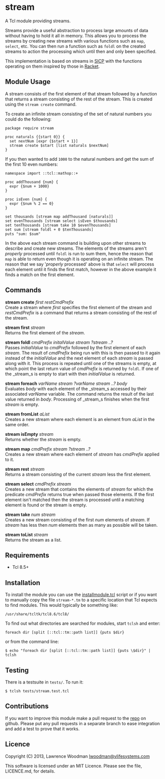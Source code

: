 stream
======
A Tcl module providing streams.

Streams provide a useful abstraction to process large amounts of data without having to hold it all in memory.  This allows you to process the streams by creating new streams with various functions such as `map`, `select`, etc.  You can then run a function such as `foldl` on the created streams to action the processing which until then and only been specified.

This implementation is based on streams in [SICP](http://mitpress.mit.edu/sicp/) with the functions operating on them inspired by those in [Racket](http://racket-lang.org).

Module Usage
------------
A stream consists of the first element of that stream followed by a function that returns a stream consisting of the rest of the stream.  This is created using the `stream create` command.

To create an infinite stream consisting of the set of natural numbers you could do the following:

    package require stream

    proc naturals {{start 0}} {
      set nextNum [expr {$start + 1}]
      stream create $start [list naturals $nextNum]
    }

If you then wanted to add `1000` to the natural numbers and get the sum of the first 10 even numbers:

    namespace import ::tcl::mathop::+

    proc addThousand {num} {
      expr {$num + 1000}
    }

    proc isEven {num} {
      expr {$num % 2 == 0}
    }

    set thousands [stream map addThousand [naturals]]
    set evenThousands [stream select isEven $thousands]
    set tenThousands [stream take 10 $evenThousands]
    set sum [stream foldl + 0 $tenThousands]
    puts "sum: $sum"

In the above each stream command is building upon other streams to describe and create new streams.  The elements of the streams aren't _properly_ processed until `foldl` is run to sum them, hence the reason that `map` is able to return even though it is operating on an infinite stream.  The reason that we say '_properly_ processed' above is that `select` will process each element until it finds the first match, however in the above example it finds a match on the first element.

Commands
--------

**stream create** _first_ _restCmdPrefix_<br />
Create a stream where _first_ specifies the first element of the stream and _restCmdPrefix_ is a command that returns a stream consisting of the rest of the stream.

**stream first** _stream_<br />
Returns the first element of the _stream_.

**stream foldl** _cmdPrefix_ _initalValue_ _stream_ _?stream ..?_<br />
Passes _initialValue_ to _cmdPrefix_ followed by the first element of each _stream_.  The result of _cmdPrefix_ being run with this is then passed to it again instead of the _initialValue_ and the next element of each _stream_ is passed along with it.  This process is repeated until one of the streams is empty, at which point the last return value of _cmdPrefix_ is returned by `foldl`.  If one of the _stream_s is empty to start with then _initialValue_ is returned.

**stream foreach** _varName_ _stream_ _?varName stream ..?_ _body_<br />
Evaluates _body_ with each element of the _stream_s accessed by their associated _varName_ variable.  The command returns the result of the last value returned in _body_.  Processing of _stream_s finishes when the first _stream_ is empty.

**stream fromList** _aList_<br />
Creates a new stream where each element is an element from _aList_ in the same order.

**stream isEmpty** _stream_<br />
Returns whether the _stream_ is empty.

**stream map** _cmdPrefix_ _stream_ _?stream ..?_<br />
Creates a new stream where each element of _stream_ has _cmdPrefix_ applied to it.

**stream rest** _stream_<br />
Returns a stream consisting of the current _stream_ less the first element.

**stream select** _cmdPrefix_ _stream_<br />
Creates a new stream that contains the elements of _stream_ for which the predicate _cmdPrefix_ returns true when passed those elements.  If the first element isn't matched then the stream is processed until a matching element is found or the stream is empty.

**stream take** _num_ _stream_<br />
Creates a new stream consisting of the first _num_ elements of _stream_.  If _stream_ has less then _num_ elements then as many as possible will be taken.

**stream toList** _stream_<br />
Returns the stream as a list.

Requirements
------------
*  Tcl 8.5+

Installation
------------
To install the module you can use the [installmodule.tcl](https://github.com/LawrenceWoodman/installmodule_tcl) script or if you want to manually copy the file `stream-*.tm` to a specific location that Tcl expects to find modules.  This would typically be something like:

    /usr/share/tcltk/tcl8.6/tcl8/

To find out what directories are searched for modules, start `tclsh` and enter:

    foreach dir [split [::tcl::tm::path list]] {puts $dir}

or from the command line:

    $ echo "foreach dir [split [::tcl::tm::path list]] {puts \$dir}" | tclsh

Testing
-------
There is a testsuite in `tests/`.  To run it:

    $ tclsh tests/stream.test.tcl

Contributions
-------------
If you want to improve this module make a pull request to the [repo](https://github.com/LawrenceWoodman/stream_tcl) on github.  Please put any pull requests in a separate branch to ease integration and add a test to prove that it works.

Licence
-------
Copyright (C) 2013, Lawrence Woodman <lwoodman@vlifesystems.com>

This software is licensed under an MIT Licence.  Please see the file, LICENCE.md, for details.
